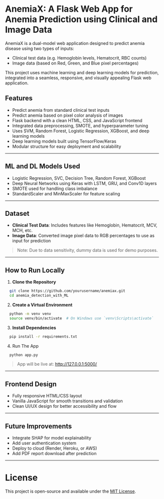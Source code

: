 # AnemiaX: A Flask Web App for Anemia Prediction using Clinical and Image Data

AnemiaX is a dual-model web application designed to predict anemia disease using two types of inputs:
- Clinical test data (e.g. Hemoglobin levels, Hematocrit, RBC counts)
- Image data (based on Red, Green, and Blue pixel percentages)

This project uses machine learning and deep learning models for prediction, integrated into a seamless, responsive, and visually appealing Flask web application.

##  Features

-  Predict anemia from standard clinical test inputs
-  Predict anemia based on pixel color analysis of images
-  Flask backend with a clean HTML, CSS, and JavaScript frontend
-  Integrated data preprocessing, SMOTE, and hyperparameter tuning
-  Uses SVM, Random Forest, Logistic Regression, XGBoost, and deep learning models
-  Deep learning models built using TensorFlow/Keras
-  Modular structure for easy deployment and scalability

---

## ML and DL Models Used

- Logistic Regression, SVC, Decision Tree, Random Forest, XGBoost
- Deep Neural Networks using Keras with LSTM, GRU, and Conv1D layers
- SMOTE used for handling class imbalance
- StandardScaler and MinMaxScaler for feature scaling

---

## Dataset

- **Clinical Test Data**: Includes features like Hemoglobin, Hematocrit, MCV, MCH, etc.
- **Image Data**: Converted image pixel data to RGB percentages to use as input for prediction

> Note: Due to data sensitivity, dummy data is used for demo purposes.

---

## How to Run Locally

1. **Clone the Repository**

```bash
  git clone https://github.com/yourusername/anemiax.git
  cd anemia_detection_with_ML
```

2. **Create a Virtual Environment**

```bash
  python -m venv venv
  source venv/bin/activate  # On Windows use `venv\Scripts\activate`
```

3. **Install Dependencies**

```bash
  pip install -r requirements.txt
```

4. Run The App
```bash
  python app.py
```
> App will be live at: http://127.0.0.1:5000/
---

## Frontend Design

  - Fully responsive HTML/CSS layout
  - Vanilla JavaScript for smooth transitions and validation
  - Clean UI/UX design for better accessibility and flow
---

## Future Improvements

  - Integrate SHAP for model explainability
  - Add user authentication system
  - Deploy to cloud (Render, Heroku, or AWS)
  - Add PDF report download after prediction
---

#  License
This project is open-source and available under the [MIT License](LICENSE).

